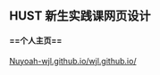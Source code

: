 ## HUST 新生实践课网页设计
#### ==个人主页==
[Nuyoah-wjl.github.io/wjl.github.io/](https://Nuyoah-wjl.github.io/wjl.github.io/)
